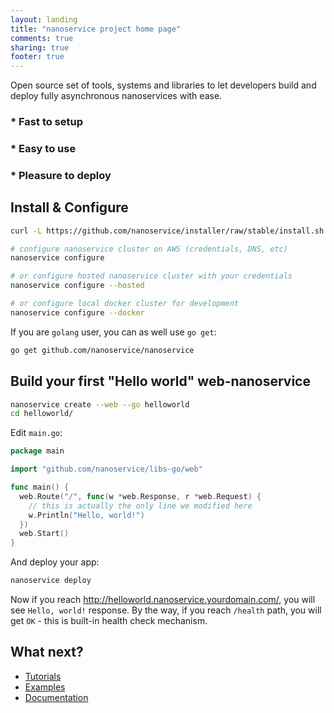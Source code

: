 ```yaml
---
layout: landing
title: "nanoservice project home page"
comments: true
sharing: true
footer: true
---
```


Open source set of tools, systems and libraries to let developers build and
deploy fully asynchronous nanoservices with ease.

### * Fast to setup

### * Easy to use

### * Pleasure to deploy

## Install & Configure

```bash
curl -L https://github.com/nanoservice/installer/raw/stable/install.sh | bash

# configure nanoservice cluster on AWS (credentials, DNS, etc)
nanoservice configure

# or configure hosted nanoservice cluster with your credentials
nanoservice configure --hosted

# or configure local docker cluster for development
nanoservice configure --docker
```

If you are `golang` user, you can as well use `go get`:

```bash
go get github.com/nanoservice/nanoservice
```

## Build your first "Hello world" web-nanoservice

```bash
nanoservice create --web --go helloworld
cd helloworld/
```

Edit `main.go`:

```go
package main

import "github.com/nanoservice/libs-go/web"

func main() {
  web.Route("/", func(w *web.Response, r *web.Request) {
    // this is actually the only line we modified here
    w.Println("Hello, world!")
  })
  web.Start()
}
```

And deploy your app:

```bash
nanoservice deploy
```

Now if you reach http://helloworld.nanoservice.yourdomain.com/, you will see
`Hello, world!` response. By the way, if you reach `/health` path, you will get
`OK` - this is built-in health check mechanism.

## What next?

* [Tutorials](/tutorials)
* [Examples](/examples)
* [Documentation](/docs)
